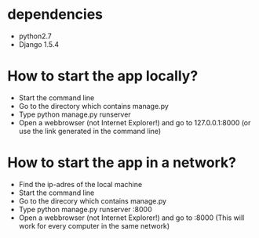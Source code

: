 dependencies
============
* python2.7
* Django 1.5.4

How to start the app locally?
=============================
* Start the command line
* Go to the directory which contains manage.py
* Type python manage.py runserver
* Open a webbrowser (not Internet Explorer!) and go to 127.0.0.1:8000 (or use the link generated in the command line)

How to start the app in a network?
==================================
* Find the ip-adres of the local machine
* Start the command line
* Go to the direcory which contains manage.py
* Type python manage.py runserver <ip-adres>:8000
* Open a webbrowser (not Internet Explorer!) and go to <ip-adres>:8000 (This will work for every computer in the same network)
